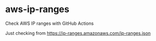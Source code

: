 # aws-ip-ranges

Check AWS IP ranges with GitHub Actions

Just checking from https://ip-ranges.amazonaws.com/ip-ranges.json
